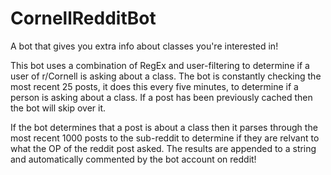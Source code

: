 # CornellRedditBot
A bot that gives you extra info about classes you're interested in!

This bot uses a combination of RegEx and user-filtering to determine if a user of r/Cornell
is asking about a class. The bot is constantly checking the most recent 25 posts, it does this
every five minutes, to determine if a person is asking about a class. If a post has been previously
cached then the bot will skip over it.

If the bot determines that a post is about a class then it parses through the most recent 1000 posts
to the sub-reddit to determine if they are relvant to what the OP of the reddit post asked. The results
are appended to a string and automatically commented by the bot account on reddit!

